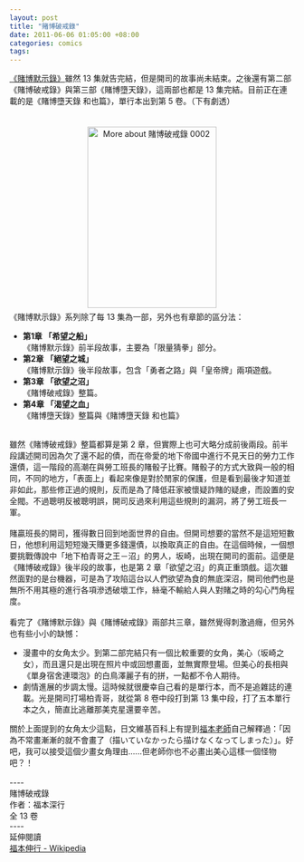 ```yaml
--- 
layout: post
title: "賭博破戒錄"
date: 2011-06-06 01:05:00 +08:00
categories: comics
tags:
---
```


<a href="http://reading.aqualuna.me/2011/06/blog-post.html">《賭博默示錄》</a>雖然 13 集就告完結，但是開司的故事尚未結束。之後還有第二部《賭博破戒錄》與第三部《賭博墮天錄》，這兩部也都是 13 集完結。目前正在連載的是《賭博墮天錄 和也篇》，單行本出到第 5 卷。（下有劇透）<br /><br /><div class="separator" style="clear: both; text-align: center;"><a href="http://www.anobii.com/books/%E8%B3%AD%E5%8D%9A%E7%A0%B4%E6%88%92%E9%8C%84_0002/0101f467d5014f1345/" style="margin-left: 1em; margin-right: 1em;" title="More about 賭博破戒錄 0002"><img alt="More about 賭博破戒錄 0002" height="320" src="http://image.anobii.com/anobi/image_book.php?type=4&amp;item_id=0101f467d5014f1345&amp;time=1218382603" style="padding-bottom: 5px; padding-left: 5px; padding-right: 5px; padding-top: 5px;" title="More about 賭博破戒錄 0002" width="228" /></a></div><div class="separator" style="clear: both; text-align: left;"></div>《賭博默示錄》系列除了每 13 集為一部，另外也有章節的區分法：<br /><div class="separator" style="clear: both; text-align: left;"></div><ul><li><b>第1章 「希望之船」</b><br />《賭博默示錄》前半段故事，主要為「限量猜拳」部分。</li><li><b>第2章 「絕望之城」</b><br />《賭博默示錄》後半段故事，包含「勇者之路」與「皇帝牌」兩項遊戲。</li><li><b>第3章 「欲望之沼」</b><br />《賭博破戒錄》整篇。</li><li><b>第4章 「渴望之血」</b><br />《賭博墮天錄》整篇與《賭博墮天錄 和也篇》</li></ul><br /><div class="separator" style="clear: both; text-align: left;">雖然《賭博破戒錄》整篇都算是第 2 章，但實際上也可大略分成前後兩段。前半段講述開司因為欠了還不起的債，而在帝愛的地下帝國中進行不見天日的勞力工作還債，這一階段的高潮在與勞工班長的賭骰子比賽。賭骰子的方式大致與一般的相同，不同的地方，「表面上」看起來像是對於閒家的保護，但是看到最後才知道並非如此，那些修正過的規則，反而是為了降低莊家被懷疑詐賭的疑慮，而設置的安全閥。不過聰明反被聰明誤，開司反過來利用這些規則的漏洞，將了勞工班長一軍。</div><div class="separator" style="clear: both; text-align: left;"><br /></div><div class="separator" style="clear: both; text-align: left;">賭贏班長的開司，獲得數日回到地面世界的自由。但開司想要的當然不是這短短數日，他想利用這短短幾天賺更多錢還債，以換取真正的自由。在這個時候，一個想要挑戰傳說中「地下柏青哥之王－沼」的男人，坂崎，出現在開司的面前。這便是《賭博破戒錄》後半段的故事，也是第 2 章「欲望之沼」的真正重頭戲。這次雖然面對的是台機器，可是為了攻陷這台以人們欲望為食的無底深沼，開司他們也是無所不用其極的進行各項滲透破壞工作，絲毫不輸給人與人對賭之時的勾心鬥角程度。</div><div class="separator" style="clear: both; text-align: left;"><br /></div><div class="separator" style="clear: both; text-align: left;">看完了《賭博默示錄》與《賭博破戒錄》兩部共三章，雖然覺得刺激過癮，但另外也有些小小的缺憾：</div><div class="separator" style="clear: both; text-align: left;"></div><ul><li>漫畫中的女角太少。到第二部完結只有一個比較重要的女角，美心（坂崎之女），而且還只是出現在照片中或回想畫面，並無實際登場。但美心的長相與《單身宿舍連環泡》的白鳥澤麗子有的拼，一點都不令人期待。</li><li>劇情進展的步調太慢。這時候就很慶幸自己看的是單行本，而不是追雜誌的連載。光是開司打場柏青哥，就從第 8 卷中段打到第 13 集中段，打了五本單行本之久，簡直比逃離那美克星還要辛苦。</li></ul><div>關於上面提到的女角太少這點，日文維基百科上有提到<a href="http://reading.aqualuna.me/search/label/%E7%A6%8F%E6%9C%AC%E4%BC%B8%E8%A1%8C">福本老師</a>自己解釋過：「因為不常畫漸漸的就不會畫了（描いていなかったら描けなくなってしまった）」。好吧，我可以接受這個少畫女角理由......但老師你也不必畫出美心這樣一個怪物吧？！</div><div><br /></div><div>----</div><div>賭博破戒錄</div><div>作者：福本深行</div><div>全 13 卷</div><div>----</div><div>延伸閱讀</div><div><a href="http://ja.wikipedia.org/wiki/%E7%A6%8F%E6%9C%AC%E4%BC%B8%E8%A1%8C">福本伸行 - Wikipedia</a></div>
